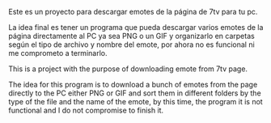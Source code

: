 Este es un proyecto para descargar emotes de la página de 7tv para tu pc.

La idea final es tener un programa que pueda descargar varios emotes de la página directamente al PC ya sea PNG o un GIF
y organizarlo en carpetas según el tipo de archivo y nombre del emote, por ahora no es funcional ni me comprometo a terminarlo.


This is a project with the purpose of downloading emote from 7tv page.

The idea for this program is to download a bunch of emotes from the page directly to the PC either PNG or GIF and sort them
in different folders by the type of the file and the name of the emote, by this time, the program it is not functional and
I do not compromise to finish it.